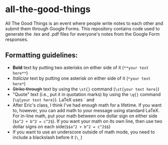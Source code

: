 # all-the-good-things

All The Good Things is an event where people write notes to each other and submit them through Google Forms. This repository contains code used to generate the .tex and .pdf files for everyone's notes from the Google Form responses.

## Formatting guidelines:

- **Bold** text by putting two asterisks on either side of it (`**your text here**`)
- *Italicize* text by putting one asterisk on either side of it (`*your text here*`)
- ~~Strike through~~ text by using the `\st{}` command (`\st{your text here}`)
- "Quote" text (i.e., put it in quotation marks) by using the `\q{}` command (`\q{your text here}`). LaTeX uses ` and 
- After Eric's class, I think I've had enough math for a lifetime. If you want to, however, you can add math to your message using standard LaTeX. For in-line math, put your math between one dollar sign on either side (`$a^2 + b^2 = c^2$`). If you want your math on its own line, then use two dollar signs on each side(`$$a^2 + b^2 = c^2$$`)
- If you want to use an underscore outside of math mode, you need to include a blackslash before it (`\_`)